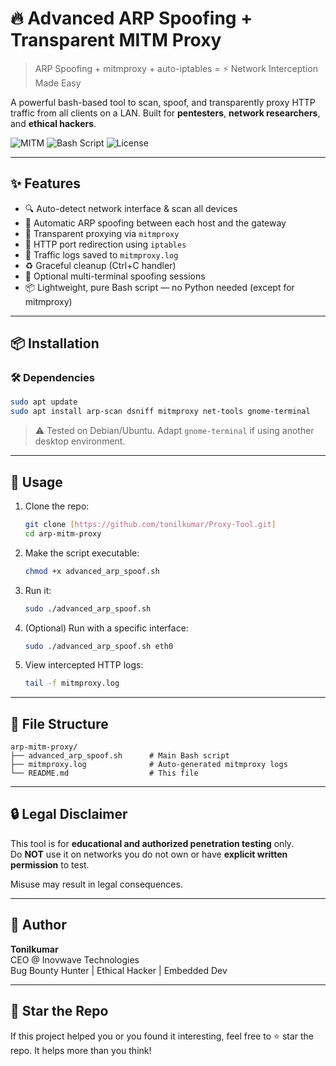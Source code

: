 # 🔥 Advanced ARP Spoofing + Transparent MITM Proxy

> ARP Spoofing + mitmproxy + auto-iptables = ⚡ Network Interception Made Easy

A powerful bash-based tool to scan, spoof, and transparently proxy HTTP traffic from all clients on a LAN. Built for **pentesters**, **network researchers**, and **ethical hackers**.

![MITM](https://img.shields.io/badge/MITM-Ready-green?style=flat-square)
![Bash Script](https://img.shields.io/badge/Shell-Bash-blue?style=flat-square)
![License](https://img.shields.io/github/license/your-username/arp-mitm-proxy?style=flat-square)

---

## ✨ Features

- 🔍 Auto-detect network interface & scan all devices
- 💉 Automatic ARP spoofing between each host and the gateway
- 🔁 Transparent proxying via `mitmproxy`
- 🔀 HTTP port redirection using `iptables`
- 📜 Traffic logs saved to `mitmproxy.log`
- ♻️ Graceful cleanup (Ctrl+C handler)
- 🔧 Optional multi-terminal spoofing sessions
- 📦 Lightweight, pure Bash script — no Python needed (except for mitmproxy)

---

## 📦 Installation

### 🛠️ Dependencies

```bash
sudo apt update
sudo apt install arp-scan dsniff mitmproxy net-tools gnome-terminal
```

> ⚠️ Tested on Debian/Ubuntu. Adapt `gnome-terminal` if using another desktop environment.

---

## 🚀 Usage

1. Clone the repo:
   ```bash
   git clone [https://github.com/tonilkumar/Proxy-Tool.git]
   cd arp-mitm-proxy
   ```

2. Make the script executable:
   ```bash
   chmod +x advanced_arp_spoof.sh
   ```

3. Run it:
   ```bash
   sudo ./advanced_arp_spoof.sh
   ```

4. (Optional) Run with a specific interface:
   ```bash
   sudo ./advanced_arp_spoof.sh eth0
   ```

5. View intercepted HTTP logs:
   ```bash
   tail -f mitmproxy.log
   ```

---

## 📁 File Structure

```
arp-mitm-proxy/
├── advanced_arp_spoof.sh      # Main Bash script
├── mitmproxy.log              # Auto-generated mitmproxy logs
└── README.md                  # This file
```

---

## 🔒 Legal Disclaimer

This tool is for **educational and authorized penetration testing** only.  
Do **NOT** use it on networks you do not own or have **explicit written permission** to test.

Misuse may result in legal consequences.

---

## 👤 Author

**Tonilkumar**  
CEO @ Inovwave Technologies  
Bug Bounty Hunter | Ethical Hacker | Embedded Dev

---

## 🌟 Star the Repo

If this project helped you or you found it interesting, feel free to ⭐ star the repo. It helps more than you think!
